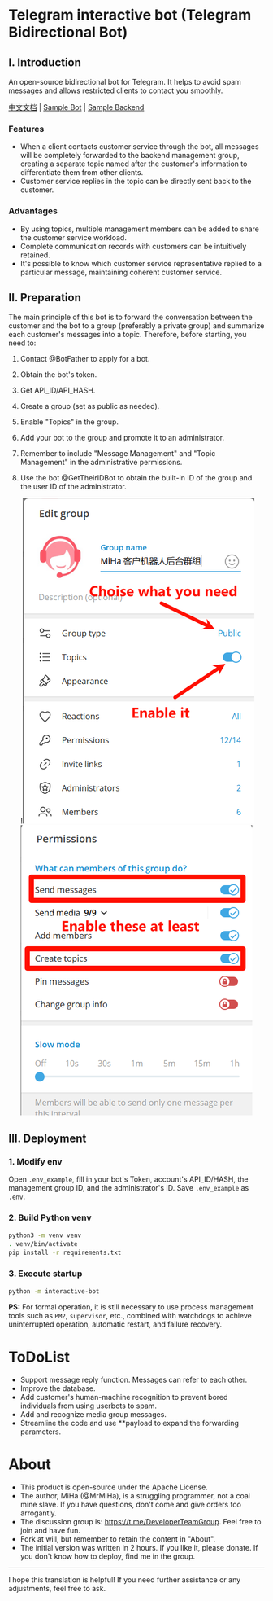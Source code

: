 # Telegram interactive bot (Telegram Bidirectional Bot)

## I. Introduction

An open-source bidirectional bot for Telegram. It helps to avoid spam messages and allows restricted clients to contact you smoothly.

[中文文档](https://github.com/MiHaKun/Telegram-interactive-bot/blob/master/README.md) | [Sample Bot](https://t.me/CustomerConnectBot) | [Sample Backend](https://t.me/MiHaCMSGroup)

### Features

- When a client contacts customer service through the bot, all messages will be completely forwarded to the backend management group, creating a separate topic named after the customer's information to differentiate them from other clients.
- Customer service replies in the topic can be directly sent back to the customer.

### Advantages

- By using topics, multiple management members can be added to share the customer service workload.
- Complete communication records with customers can be intuitively retained.
- It's possible to know which customer service representative replied to a particular message, maintaining coherent customer service.

## II. Preparation

The main principle of this bot is to forward the conversation between the customer and the bot to a group (preferably a private group) and summarize each customer's messages into a topic. Therefore, before starting, you need to:

1. Contact @BotFather to apply for a bot.

2. Obtain the bot's token.

3. Get API_ID/API_HASH.

4. Create a group (set as public as needed).

5. Enable "Topics" in the group.

6. Add your bot to the group and promote it to an administrator.

7. Remember to include "Message Management" and "Topic Management" in the administrative permissions.

8. Use the bot @GetTheirIDBot to obtain the built-in ID of the group and the user ID of the administrator.

   !![image-20240703083634098](./doc/en/image-20240703083634098.png)![image-20240703083738158](./doc/en/image-20240703083738158.png)

## III. Deployment

### 1. Modify env

Open `.env_example`, fill in your bot's Token, account's API_ID/HASH, the management group ID, and the administrator's ID. Save `.env_example` as `.env`.

### 2. Build Python venv

```bash
python3 -m venv venv
. venv/bin/activate
pip install -r requirements.txt
```

### 3. Execute startup

```bash
python -m interactive-bot
```

**PS:** For formal operation, it is still necessary to use process management tools such as `PM2`, `supervisor`, etc., combined with watchdogs to achieve uninterrupted operation, automatic restart, and failure recovery.

# ToDoList

-  Support message reply function. Messages can refer to each other.
-  Improve the database.
-  Add customer's human-machine recognition to prevent bored individuals from using userbots to spam.
-  Add and recognize media group messages.
-  Streamline the code and use **payload to expand the forwarding parameters.

# About

- This product is open-source under the Apache License.
- The author, MiHa (@MrMiHa), is a struggling programmer, not a coal mine slave. If you have questions, don't come and give orders too arrogantly.
- The discussion group is: https://t.me/DeveloperTeamGroup. Feel free to join and have fun.
- Fork at will, but remember to retain the content in "About".
- The initial version was written in 2 hours. If you like it, please donate. If you don't know how to deploy, find me in the group.

------

I hope this translation is helpful! If you need further assistance or any adjustments, feel free to ask.
